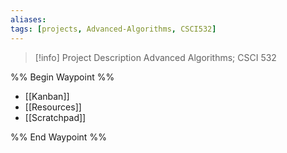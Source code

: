 ```yaml
---
aliases: 
tags: [projects, Advanced-Algorithms, CSCI532]
---
```


> [!info] Project Description
> Advanced Algorithms; CSCI 532

%% Begin Waypoint %%
- [[Kanban]]
- [[Resources]]
- [[Scratchpad]]

%% End Waypoint %%

